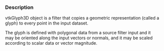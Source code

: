 ### Description

vtkGlyph3D object is a filter that copies a geometric representation (called a glyph) to every point in the input dataset. 

The glyph is defined with polygonal data from a source filter input and it may be oriented along the input vectors or normals, and it may be scaled according to scalar data or vector magnitude.
